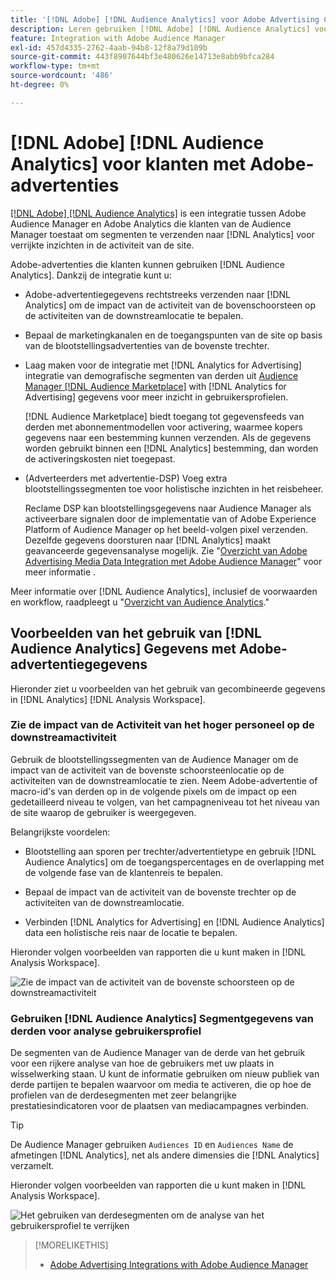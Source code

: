 ```yaml
---
title: '[!DNL Adobe] [!DNL Audience Analytics] voor Adobe Advertising Customers'
description: Leren gebruiken [!DNL Adobe] [!DNL Audience Analytics] voor reclamedoeleinden
feature: Integration with Adobe Audience Manager
exl-id: 457d4335-2762-4aab-94b8-12f8a79d109b
source-git-commit: 443f8907644bf3e480626e14713e8abb9bfca284
workflow-type: tm+mt
source-wordcount: '486'
ht-degree: 0%

---
```


# [!DNL Adobe] [!DNL Audience Analytics] voor klanten met Adobe-advertenties

[[!DNL Adobe] [!DNL Audience Analytics]](https://experienceleague.adobe.com/docs/analytics/integration/audience-analytics/mc-audiences-aam.html) is een integratie tussen Adobe Audience Manager en Adobe Analytics die klanten van de Audience Manager toestaat om segmenten te verzenden naar [!DNL Analytics] voor verrijkte inzichten in de activiteit van de site.

Adobe-advertenties die klanten kunnen gebruiken [!DNL Audience Analytics]. Dankzij de integratie kunt u:

* Adobe-advertentiegegevens rechtstreeks verzenden naar [!DNL Analytics] om de impact van de activiteit van de bovenschoorsteen op de activiteiten van de downstreamlocatie te bepalen.

* Bepaal de marketingkanalen en de toegangspunten van de site op basis van de blootstellingsadvertenties van de bovenste trechter.

* Laag maken voor de integratie met [!DNL Analytics for Advertising] integratie van demografische segmenten van derden uit [Audience Manager [!DNL Audience Marketplace]](https://experienceleague.adobe.com/docs/audience-manager/user-guide/features/audience-marketplace/audience-marketplace.html) with [!DNL Analytics for Advertising] gegevens voor meer inzicht in gebruikersprofielen.

   [!DNL Audience Marketplace] biedt toegang tot gegevensfeeds van derden met abonnementmodellen voor activering, waarmee kopers gegevens naar een bestemming kunnen verzenden. Als de gegevens worden gebruikt binnen een [!DNL Analytics] bestemming, dan worden de activeringskosten niet toegepast.

* (Adverteerders met advertentie-DSP) Voeg extra blootstellingssegmenten toe voor holistische inzichten in het reisbeheer.

   Reclame DSP kan blootstellingsgegevens naar Audience Manager als activeerbare signalen door de implementatie van of Adobe Experience Platform of Audience Manager op het beeld-volgen pixel verzenden. Dezelfde gegevens doorsturen naar [!DNL Analytics] maakt geavanceerde gegevensanalyse mogelijk. Zie &quot;[Overzicht van Adobe Advertising Media Data Integration met Adobe Audience Manager](/help/integrations/audience-manager/media-data-integration/overview.md)&quot; voor meer informatie .

Meer informatie over [!DNL Audience Analytics], inclusief de voorwaarden en workflow, raadpleegt u &quot;[Overzicht van Audience Analytics](https://experienceleague.adobe.com/docs/analytics/integration/audience-analytics/mc-audiences-aam.html).&quot;

## Voorbeelden van het gebruik van [!DNL Audience Analytics] Gegevens met Adobe-advertentiegegevens

Hieronder ziet u voorbeelden van het gebruik van gecombineerde gegevens in [!DNL Analytics] [!DNL Analysis Workspace].

### Zie de impact van de Activiteit van het hoger personeel op de downstreamactiviteit

Gebruik de blootstellingssegmenten van de Audience Manager om de impact van de activiteit van de bovenste schoorsteenlocatie op de activiteiten van de downstreamlocatie te zien. Neem Adobe-advertentie of macro-id&#39;s van derden op in de volgende pixels om de impact op een gedetailleerd niveau te volgen, van het campagneniveau tot het niveau van de site waarop de gebruiker is weergegeven.

Belangrijkste voordelen:

* Blootstelling aan sporen per trechter/advertentietype en gebruik [!DNL Audience Analytics] om de toegangspercentages en de overlapping met de volgende fase van de klantenreis te bepalen.

* Bepaal de impact van de activiteit van de bovenste trechter op de activiteiten van de downstreamlocatie.

* Verbinden [!DNL Analytics for Advertising]<!-- which doesn't include the last exposure event --> en [!DNL Audience Analytics] data <!-- (which includes the user's last exposure event) --> een holistische reis naar de locatie te bepalen.

Hieronder volgen voorbeelden van rapporten die u kunt maken in [!DNL Analysis Workspace].

![Zie de impact van de activiteit van de bovenste schoorsteen op de downstreamactiviteit](/help/integrations/assets/audience-analytics-upper-funnel-exposure.png)

### Gebruiken [!DNL Audience Analytics] Segmentgegevens van derden voor analyse gebruikersprofiel

De segmenten van de Audience Manager van de derde van het gebruik voor een rijkere analyse van hoe de gebruikers met uw plaats in wisselwerking staan. U kunt de informatie gebruiken om nieuw publiek van derde partijen te bepalen waarvoor om media te activeren, die op hoe de profielen van de derdesegmenten met zeer belangrijke prestatiesindicatoren voor de plaatsen van mediacampagnes verbinden.

>[!TIP]
> De Audience Manager gebruiken `Audiences ID` en `Audiences Name` de afmetingen [!DNL Analytics], net als andere dimensies die [!DNL Analytics] verzamelt.

Hieronder volgen voorbeelden van rapporten die u kunt maken in [!DNL Analysis Workspace].

![Het gebruiken van derdesegmenten om de analyse van het gebruikersprofiel te verrijken](/help/integrations/assets/audience-analytics-third-party-report.png)

>[!MORELIKETHIS]
>
>* [Adobe Advertising Integrations with Adobe Audience Manager](/help/integrations/audience-manager/overview.md)

